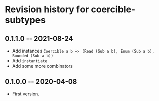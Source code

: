 # Revision history for coercible-subtypes

## 0.1.1.0 -- 2021-08-24

* Add instances `Coercible a b => (Read (Sub a b), Enum (Sub a b), Bounded (Sub a b))`
* Add `instantiate`
* Add some more combinators

## 0.1.0.0 -- 2020-04-08

* First version.
